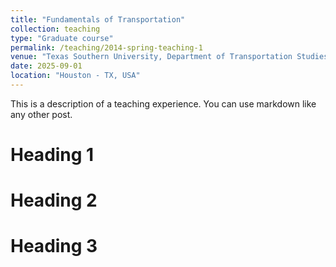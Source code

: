 ```yaml
---
title: "Fundamentals of Transportation"
collection: teaching
type: "Graduate course"
permalink: /teaching/2014-spring-teaching-1
venue: "Texas Southern University, Department of Transportation Studies"
date: 2025-09-01
location: "Houston - TX, USA"
---
```


This is a description of a teaching experience. You can use markdown like any other post.

Heading 1
======

Heading 2
======

Heading 3
======
